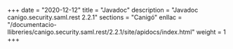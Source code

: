 +++
date        = "2020-12-12"
title       = "Javadoc"
description = "Javadoc canigo.security.saml.rest 2.2.1"
sections    = "Canigó"
enllac		= "/documentacio-llibreries/canigo.security.saml.rest/2.2.1/site/apidocs/index.html"
weight		= 1
+++
